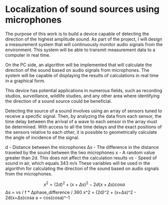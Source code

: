 # Localization of sound sources using microphones
The purpose of this work is to build a device capable of detecting the direction of the highest amplitude sound. As part of the project, I will design a measurement system that will continuously monitor audio signals from the environment. This system will be able to transmit measurement data to a computer in real time.

On the PC side, an algorithm will be implemented that will calculate the direction of the sound based on audio signals from microphones. The system will be capable of displaying the results of calculations in real time in a graphical form.

This device has potential applications in numerous fields, such as recording studios, surveillance, wildlife studies, and any other area where identifying the direction of a sound source could be beneficial.

Detecting the source of a sound involves using an array of sensors tuned to receive a specific signal. Then, by analyzing the data from each sensor, the time delay between the arrival of a wave to each sensor in the array must be determined. With access to all the time delays and the exact positions of the sensors relative to each other, it is possible to geometrically calculate the angle of incidence of the signal. 

d - Distance between the microphones
Δs - The difference in the distance traveled by the sound between the two microphones
x - A random value greater than 2d. This does not affect the calculation results
vs - Speed of sound in air, which equals 343 m/s
These variables will be used in the algorithm for calculating the direction of the sound based on audio signals from the microphones.

$$ x^2 = {(2d)^2 + (x+Δs)^2 - 2d(x+Δs)cosa} $$
Δs = vs / f * Δphase_difference / 360
x^2 = (2d)^2 + (x+Δs)^2 - 2d(x+Δs)cosa
a = cos(cosa)^-1
